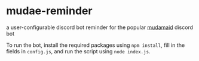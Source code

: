 # mudae-reminder
a user-configurable discord bot reminder for the popular [mudamaid](https://top.gg/bot/432610292342587392) discord bot

To run the bot, install the required packages using `npm install`, fill in the fields in `config.js`, and run the script using `node index.js`.

